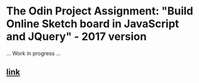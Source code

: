 # The Odin Project Assignment: "Build Online Sketch board in JavaScript and JQuery" - 2017 version

... Work in progress ...

## [link](https://kusnierewicz.github.io/Sketch-Board-2017/)